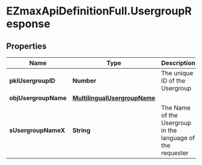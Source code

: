 # EZmaxApiDefinitionFull.UsergroupResponse

## Properties

Name | Type | Description | Notes
------------ | ------------- | ------------- | -------------
**pkiUsergroupID** | **Number** | The unique ID of the Usergroup | 
**objUsergroupName** | [**MultilingualUsergroupName**](MultilingualUsergroupName.md) |  | 
**sUsergroupNameX** | **String** | The Name of the Usergroup in the language of the requester | [optional] 


